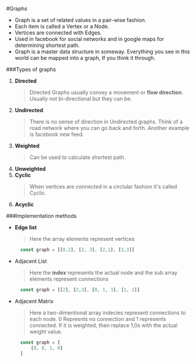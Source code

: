 #Graphs

* Graph is a set of related values in a pair-wise fashion.
* Each item is called a Vertex or a Node.
* Vertices are connected with Edges.
* Used in facebook for social networks and in google maps for determining shortest path.
* Graph is a master data structure in someway. Everything you see in this world can be mapped into a graph, If you think it through.

###Types of graphs

1. **Directed**
   >Directed Graphs usually convey a movement or **flow direction**. Usually not bi-directional but they can be.
2. **Undirected**
   > There is no sense of direction in Undirected graphs. Think of a road network where you can go back and forth. Another example is facebook new feed.
3. **Weighted**
   > Can be used to calculate shortest path.
4. **Unweighted**
5. **Cyclic**
   > When vertices are connected in a circlular fashion it's called Cyclic.
6. **Acyclic**
   
###Implementation methods

* **Edge list**
  > Here the array elements represent vertices
  ```js
    const graph = [[0,2], [2, 3], [2,1], [1,3]]
  ```
* Adjacent List
  > Here the **index** represents the actual node and the sub array elements represent connections
  ```js
    const graph = [[2], [2,3], [0, 1, 3], [1, 2]]
  ```
* Adjacent Matrix
  > Here a two-dimentional array indecies  represent connections to each node. 0 Represnts no connection and 1 represents connected. If it is weighted, then replace 1,0s with the actual weight value.

  ```js
    const graph = [
        [0, 0, 1, 0]
    ]
  ```